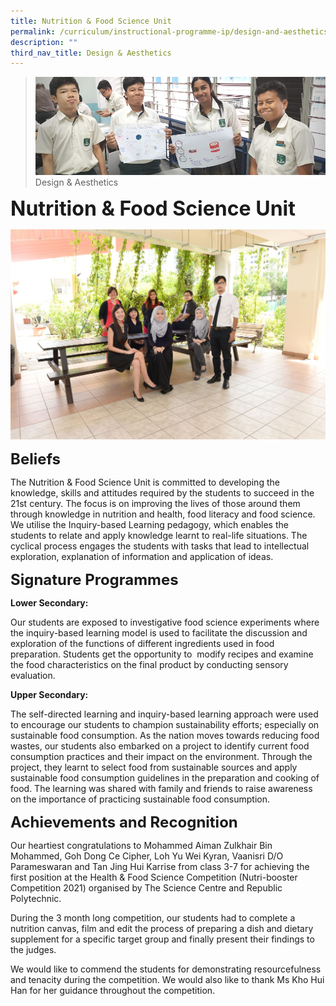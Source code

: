 ```yaml
---
title: Nutrition & Food Science Unit
permalink: /curriculum/instructional-programme-ip/design-and-aesthetics/nutrition-and-food-science-unit
description: ""
third_nav_title: Design & Aesthetics
---
```

>![](/images/Curriculum/Curriculum.jpg)
>Design & Aesthetics

**<font size=6>Nutrition & Food Science Unit</font>**

![](/images/Curriculum/Nutrition%20&%20Food%20Science.jpg)

**<font size=5>Beliefs</font>**

The Nutrition & Food Science Unit is committed to developing the knowledge, skills and attitudes required by the students to succeed in the  21st century. The focus is on improving the lives of those around them through knowledge in nutrition and health, food literacy and food science. We utilise the Inquiry-based Learning pedagogy, which enables the students to relate and apply knowledge learnt to real-life situations. The cyclical process engages the students with tasks that lead to intellectual exploration, explanation of information and application of ideas.

  
**<font size=5>Signature Programmes</font>**

**Lower Secondary:** 

Our students are exposed to investigative food science experiments where the inquiry-based learning model is used to facilitate the discussion and exploration of the functions of different ingredients used in food preparation. Students get the opportunity to  modify recipes and examine the food characteristics on the final product by conducting sensory evaluation.     

**Upper Secondary:** 

The self-directed learning and inquiry-based learning approach were used to encourage our students to champion sustainability efforts; especially on sustainable food consumption. As the nation moves towards reducing food wastes, our students also embarked on a project to identify current food consumption practices and their impact on the environment. Through the project, they learnt to select food from sustainable sources and apply sustainable food consumption guidelines in the preparation and cooking of food. The learning was shared with family and friends to raise awareness on the importance of practicing sustainable food consumption.

  
**<font size=5>Achievements and Recognition</font>**

Our heartiest congratulations to Mohammed Aiman Zulkhair Bin Mohammed, Goh Dong Ce Cipher, Loh Yu Wei Kyran, Vaanisri D/O Parameswaran and Tan Jing Hui Karrise from class 3-7 for achieving the first position at the Health & Food Science Competition (Nutri-booster Competition 2021) organised by The Science Centre and Republic Polytechnic.  
  

During the 3 month long competition, our students had to complete a nutrition canvas, film and edit the process of preparing a dish and dietary supplement for a specific target group and finally present their findings to the judges.

  

We would like to commend the students for demonstrating resourcefulness and tenacity during the competition. We would also like to thank Ms Kho Hui Han for her guidance throughout the competition.